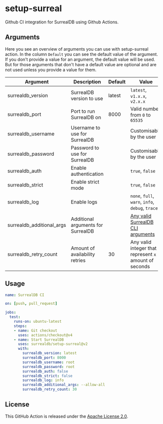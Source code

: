# setup-surreal

Github CI integration for SurrealDB using Github Actions.

## Arguments

Here you see an overview of arguments you can use with setup-surreal action. In
the column `Default` you can see the default value of the argument. If you don't
provide a value for an argument, the default value will be used. But for those
arguments that don't have a default value are optional and are not used unless
you provide a value for them.

| Argument                  | Description                        | Default | Value                                                                                |
| ------------------------- | ---------------------------------- | ------- | ------------------------------------------------------------------------------------ |
| surrealdb_version         | SurrealDB version to use           | latest  | `latest`, `v1.x.x`, `v2.x.x`                                                         |
| surrealdb_port            | Port to run SurrealDB on           | 8000    | Valid number from `0` to `65535`                                                     |
| surrealdb_username        | Username to use for SurrealDB      |         | Customisable by the user                                                             |
| surrealdb_password        | Password to use for SurrealDB      |         | Customisable by the user                                                             |
| surrealdb_auth            | Enable authentication              |         | `true`, `false`                                                                      |
| surrealdb_strict          | Enable strict mode                 |         | `true`, `false`                                                                      |
| surrealdb_log             | Enable logs                        |         | `none`, `full`, `warn`, `info`, `debug`, `trace`                                     |
| surrealdb_additional_args | Additional arguments for SurrealDB |         | [Any valid SurrealDB CLI arguments](https://surrealdb.com/docs/surrealdb/cli/start#) |
| surrealdb_retry_count     | Amount of availability retries | 30 | Any valid integer that represent `x` amount of seconds |

## Usage

```yaml
name: SurrealDB CI

on: [push, pull_request]

jobs:
  test:
    runs-on: ubuntu-latest
    steps:
    - name: Git checkout
      uses: actions/checkout@v4
    - name: Start SurrealDB
      uses: surrealdb/setup-surreal@v2
      with:
        surrealdb_version: latest
        surrealdb_port: 8000
        surrealdb_username: root
        surrealdb_password: root
        surrealdb_auth: false
        surrealdb_strict: false
        surrealdb_log: info
        surrealdb_additional_args: --allow-all
        surrealdb_retry_count: 30
```

## License

This GitHub Action is released under the
[Apache License 2.0](https://github.com/surrealdb/license/blob/main/APL.txt).
